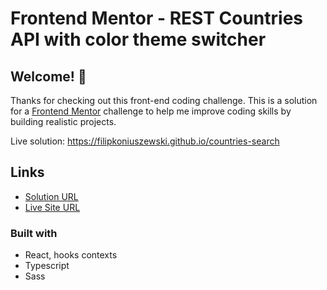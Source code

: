 # Frontend Mentor - REST Countries API with color theme switcher

## Welcome! 👋

Thanks for checking out this front-end coding challenge. 
This is a solution for a [Frontend Mentor](https://www.frontendmentor.io) 
challenge to help me improve coding skills by building realistic projects.

Live solution: https://filipkoniuszewski.github.io/countries-search
## Links

- [Solution URL](https://www.frontendmentor.io/solutions/countries-search-using-react-typescript-sass-ZTA901iJfd)
- [Live Site URL](https://filipkoniuszewski.github.io/countries-search) 

### Built with

- React, hooks contexts
- Typescript
- Sass
